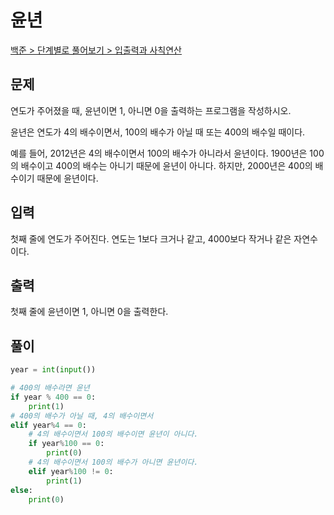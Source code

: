 # 윤년

[백준 > 단계별로 풀어보기 > 입출력과 사칙연산](https://www.acmicpc.net/problem/2753)

## 문제

연도가 주어졌을 때, 윤년이면 1, 아니면 0을 출력하는 프로그램을 작성하시오.

윤년은 연도가 4의 배수이면서, 100의 배수가 아닐 때 또는 400의 배수일 때이다.

예를 들어, 2012년은 4의 배수이면서 100의 배수가 아니라서 윤년이다. 1900년은 100의 배수이고 400의 배수는 아니기 때문에 윤년이 아니다. 하지만, 2000년은 400의 배수이기 때문에 윤년이다.

## 입력

첫째 줄에 연도가 주어진다. 연도는 1보다 크거나 같고, 4000보다 작거나 같은 자연수이다.

## 출력

첫째 줄에 윤년이면 1, 아니면 0을 출력한다.

## 풀이

```python
year = int(input())

# 400의 배수라면 윤년
if year % 400 == 0:
    print(1)
# 400의 배수가 아닐 때, 4의 배수이면서
elif year%4 == 0:
    # 4의 배수이면서 100의 배수이면 윤년이 아니다.
    if year%100 == 0:
        print(0)
    # 4의 배수이면서 100의 배수가 아니면 윤년이다.
    elif year%100 != 0:
        print(1)
else:
    print(0)
```
